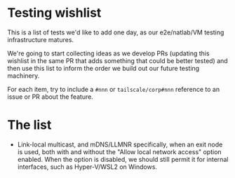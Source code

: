 # Testing wishlist

This is a list of tests we'd like to add one day, as our e2e/natlab/VM
testing infrastructure matures.

We're going to start collecting ideas as we develop PRs (updating this
wishlist in the same PR that adds something that could be better
tested) and then use this list to inform the order we build out our
future testing machinery.

For each item, try to include a `#nnn` or `tailscale/corp#nnn`
reference to an issue or PR about the feature.

# The list

- Link-local multicast, and mDNS/LLMNR specifically, when an exit node is used,
  both with and without the "Allow local network access" option enabled.
  When the option is disabled, we should still permit it for internal interfaces,
  such as Hyper-V/WSL2 on Windows.

